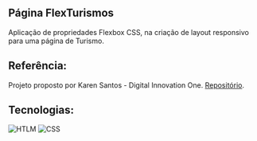 ## Página FlexTurismos

Aplicação de propriedades Flexbox CSS, na criação de layout responsivo
para uma página de Turismo.

## Referência: 

Projeto proposto por Karen Santos - Digital Innovation One.
[Repositório](https://gitlab.com/karensantos/project-flexbox-dio).

## Tecnologias:
![HTLM](https://img.shields.io/badge/HTML5-E34F26?style=for-the-badge&logo=html5&logoColor=white)
![CSS](https://img.shields.io/badge/CSS3-1572B6?style=for-the-badge&logo=css3&logoColor=white)



